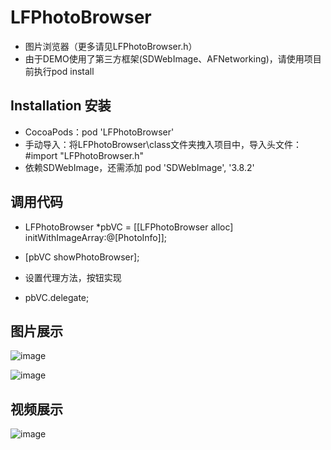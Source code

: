 # LFPhotoBrowser
* 图片浏览器（更多请见LFPhotoBrowser.h）
* 由于DEMO使用了第三方框架(SDWebImage、AFNetworking)，请使用项目前执行pod install

## Installation 安装

* CocoaPods：pod 'LFPhotoBrowser'
* 手动导入：将LFPhotoBrowser\class文件夹拽入项目中，导入头文件：#import "LFPhotoBrowser.h"
* 依赖SDWebImage，还需添加 pod 'SDWebImage', '3.8.2'

## 调用代码

* LFPhotoBrowser *pbVC = [[LFPhotoBrowser alloc] initWithImageArray:@[PhotoInfo]];
* [pbVC showPhotoBrowser];

* 设置代理方法，按钮实现
* pbVC.delegate;

## 图片展示

![image](https://github.com/lincf0912/LFPhotoBrowser/raw/master/screenshots/screenshot1.gif)

![image](https://github.com/lincf0912/LFPhotoBrowser/raw/master/screenshots/screenshot2.gif)

## 视频展示

![image](https://github.com/lincf0912/LFPhotoBrowser/raw/master/screenshots/screenshot3.gif)
